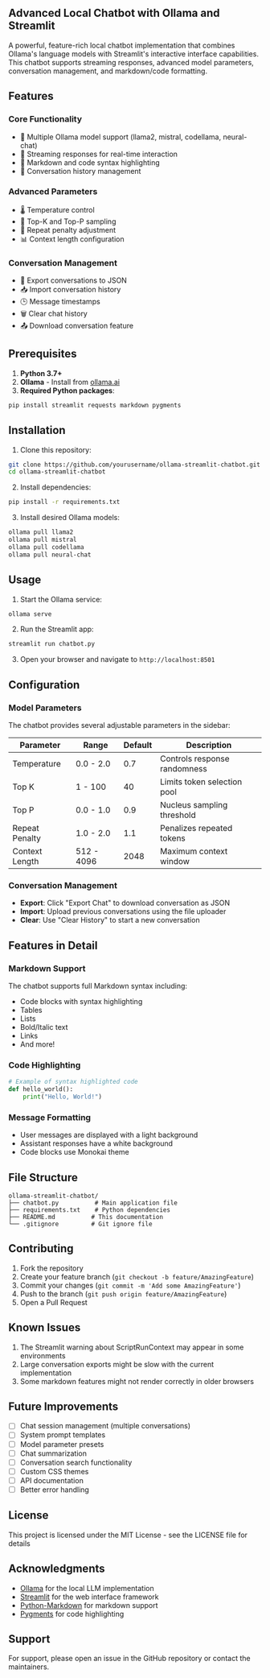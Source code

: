## Advanced Local Chatbot with Ollama and Streamlit

A powerful, feature-rich local chatbot implementation that combines Ollama's language models with Streamlit's interactive interface capabilities. This chatbot supports streaming responses, advanced model parameters, conversation management, and markdown/code formatting.

## Features

### Core Functionality
- 🤖 Multiple Ollama model support (llama2, mistral, codellama, neural-chat)
- 💬 Streaming responses for real-time interaction
- 📝 Markdown and code syntax highlighting
- 🔄 Conversation history management

### Advanced Parameters
- 🌡️ Temperature control
- 🎯 Top-K and Top-P sampling
- 🔁 Repeat penalty adjustment
- 📊 Context length configuration

### Conversation Management
- 💾 Export conversations to JSON
- 📥 Import conversation history
- 🕒 Message timestamps
- 🗑️ Clear chat history
- 📤 Download conversation feature

## Prerequisites

1. **Python 3.7+**
2. **Ollama** - Install from [ollama.ai](https://ollama.ai)
3. **Required Python packages**:
```bash
pip install streamlit requests markdown pygments
```

## Installation

1. Clone this repository:
```bash
git clone https://github.com/yourusername/ollama-streamlit-chatbot.git
cd ollama-streamlit-chatbot
```

2. Install dependencies:
```bash
pip install -r requirements.txt
```

3. Install desired Ollama models:
```bash
ollama pull llama2
ollama pull mistral
ollama pull codellama
ollama pull neural-chat
```

## Usage

1. Start the Ollama service:
```bash
ollama serve
```

2. Run the Streamlit app:
```bash
streamlit run chatbot.py
```

3. Open your browser and navigate to `http://localhost:8501`

## Configuration

### Model Parameters

The chatbot provides several adjustable parameters in the sidebar:

| Parameter | Range | Default | Description |
|-----------|--------|---------|-------------|
| Temperature | 0.0 - 2.0 | 0.7 | Controls response randomness |
| Top K | 1 - 100 | 40 | Limits token selection pool |
| Top P | 0.0 - 1.0 | 0.9 | Nucleus sampling threshold |
| Repeat Penalty | 1.0 - 2.0 | 1.1 | Penalizes repeated tokens |
| Context Length | 512 - 4096 | 2048 | Maximum context window |

### Conversation Management

- **Export**: Click "Export Chat" to download conversation as JSON
- **Import**: Upload previous conversations using the file uploader
- **Clear**: Use "Clear History" to start a new conversation

## Features in Detail

### Markdown Support
The chatbot supports full Markdown syntax including:
- Code blocks with syntax highlighting
- Tables
- Lists
- Bold/Italic text
- Links
- And more!

### Code Highlighting
```python
# Example of syntax highlighted code
def hello_world():
    print("Hello, World!")
```

### Message Formatting
- User messages are displayed with a light background
- Assistant responses have a white background
- Code blocks use Monokai theme

## File Structure

```
ollama-streamlit-chatbot/
├── chatbot.py          # Main application file
├── requirements.txt    # Python dependencies
├── README.md          # This documentation
└── .gitignore         # Git ignore file
```

## Contributing

1. Fork the repository
2. Create your feature branch (`git checkout -b feature/AmazingFeature`)
3. Commit your changes (`git commit -m 'Add some AmazingFeature'`)
4. Push to the branch (`git push origin feature/AmazingFeature`)
5. Open a Pull Request

## Known Issues

1. The Streamlit warning about ScriptRunContext may appear in some environments
2. Large conversation exports might be slow with the current implementation
3. Some markdown features might not render correctly in older browsers

## Future Improvements

- [ ] Chat session management (multiple conversations)
- [ ] System prompt templates
- [ ] Model parameter presets
- [ ] Chat summarization
- [ ] Conversation search functionality
- [ ] Custom CSS themes
- [ ] API documentation
- [ ] Better error handling

## License

This project is licensed under the MIT License - see the LICENSE file for details

## Acknowledgments

- [Ollama](https://ollama.ai) for the local LLM implementation
- [Streamlit](https://streamlit.io) for the web interface framework
- [Python-Markdown](https://python-markdown.github.io) for markdown support
- [Pygments](https://pygments.org) for code highlighting

## Support

For support, please open an issue in the GitHub repository or contact the maintainers.
